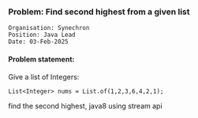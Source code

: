 ### Problem: Find second highest from a given list

```
Organisation: Synechron
Position: Java Lead
Date: 03-Feb-2025
```

#### Problem statement:
Give a list of Integers:<br>
```
List<Integer> nums = List.of(1,2,3,6,4,2,1);
```
find the second highest, java8 using stream api




